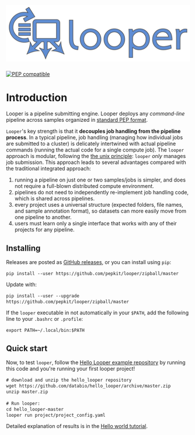 # <img src="img/looper_logo.svg" class="img-header">

[![PEP compatible](http://pepkit.github.io/img/PEP-compatible-green.svg)](http://pepkit.github.io)

# Introduction

Looper is a pipeline submitting engine. Looper deploys any *command-line* pipeline across samples organized in [standard PEP format](https://pepkit.github.io/docs/home/).

`Looper`'s key strength is that it **decouples job handling from the pipeline process**. In a typical pipeline, job handling (managing how individual jobs are submitted to a cluster) is delicately intertwined with actual pipeline commands (running the actual code for a single compute job). The `looper` approach is modular, following the [the unix principle](https://en.wikipedia.org/wiki/Unix_philosophy): `looper` *only* manages job submission. This approach leads to several advantages compared with the traditional integrated approach:

1. running a pipeline on just one or two samples/jobs is simpler, and does not require a full-blown distributed compute environment.
2. pipelines do not need to independently re-implement job handling code, which is shared across pipelines.
3. every project uses a universal structure (expected folders, file names, and sample annotation format), so datasets can more easily move from one pipeline to another.
4. users must learn only a single interface that works with any of their projects for any pipeline.


 

## Installing

Releases are posted as [GitHub releases](https://github.com/pepkit/looper/releases), or you can install using `pip`:


```
pip install --user https://github.com/pepkit/looper/zipball/master
```

Update with:

```
pip install --user --upgrade https://github.com/pepkit/looper/zipball/master
```

If the `looper` executable in not automatically in your `$PATH`, add the following line to your `.bashrc` or `.profile`:

```
export PATH=~/.local/bin:$PATH
```

## Quick start

Now, to test `looper`, follow the [Hello Looper example repository](https://github.com/databio/hello_looper) by running this code and you're running your first looper project!


```
# download and unzip the hello_looper repository
wget https://github.com/databio/hello_looper/archive/master.zip
unzip master.zip

# Run looper:
cd hello_looper-master
looper run project/project_config.yaml
```

Detailed explanation of results is in the [Hello world tutorial](hello-world.md).
